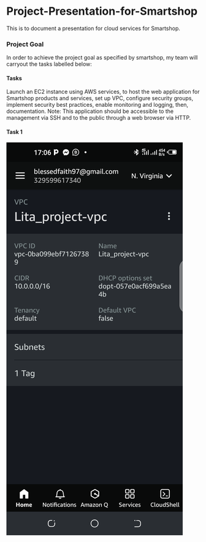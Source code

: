 # Project-Presentation-for-Smartshop
This is to document a presentation for cloud services for Smartshop.
### Project Goal
In order to achieve the project goal as specified by smartshop, my team will carryout the tasks labelled below:
#### Tasks
Launch an EC2 instance using AWS services, to host the web application for Smartshop products and services, set up VPC, configure security groups, implement security best practices, enable monitoring and logging, then, documentation.
Note: This application should be accessible to the management via SSH and to the public through a web browser via HTTP. 
#### Task 1
![VPC details](/Toluwase_Akindejuoye_Lita_VPC.png)
